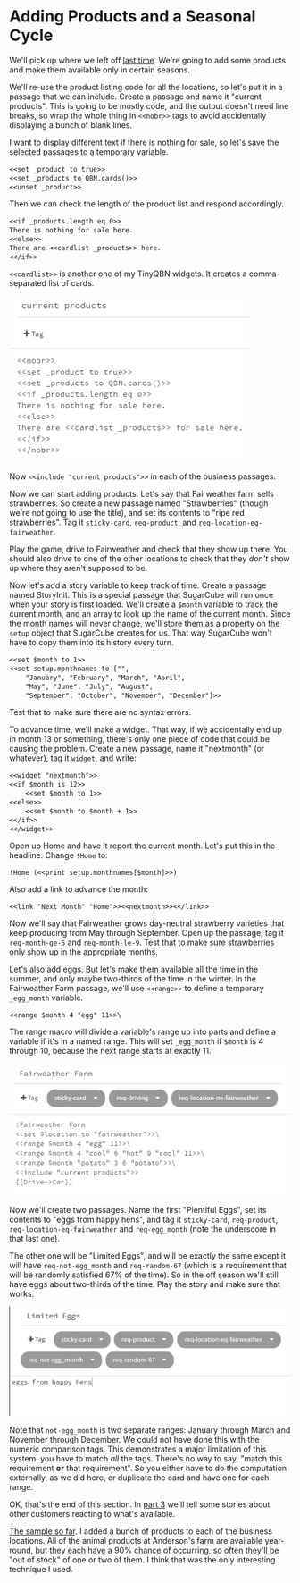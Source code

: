 Adding Products and a Seasonal Cycle
====================================

We'll pick up where we left off [last time](tutorial-1.md). We're
going to add some products and make them available only in certain
seasons.

We'll re-use the product listing code for all the locations, so
let's put it in a passage that we can include. Create a passage
and name it "current products". This is going to be mostly code,
and the output doesn't need line breaks, so wrap the whole thing
in `<<nobr>>` tags to avoid accidentally displaying a bunch of
blank lines.

I want to display different text if there is nothing for sale, so
let's save the selected passages to a temporary variable.

	<<set _product to true>>
	<<set _products to QBN.cards()>>
	<<unset _product>>

Then we can check the length of the product list and respond
accordingly.

	<<if _products.length eq 0>>
	There is nothing for sale here.
	<<else>>
	There are <<cardlist _products>> here.
	<</if>>

`<<cardlist>>` is another one of my TinyQBN widgets. It creates a
comma-separated list of cards.

![current products passage](current-2.png)

Now `<<include "current products">>` in each of the business
passages.

Now we can start adding products. Let's say that Fairweather farm
sells strawberries. So create a new passage named "Strawberries"
(though we're not going to use the title), and set its contents to
"ripe red strawberries". Tag it `sticky-card`, `req-product`, and
`req-location-eq-fairweather`.

Play the game, drive to Fairweather and check that they show up
there. You should also drive to one of the other locations to
check that they *don't* show up where they aren't supposed to be.

Now let's add a story variable to keep track of time. Create a
passage named StoryInit. This is a special passage that SugarCube
will run once when your story is first loaded. We'll create a
`$month` variable to track the current month, and an array to look
up the name of the current month. Since the month names will never
change, we'll store them as a property on the `setup` object that
SugarCube creates for us. That way SugarCube won't have to copy
them into its history every turn.

	<<set $month to 1>>
	<<set setup.monthnames to ["",
		"January", "February", "March", "April",
		"May", "June", "July", "August",
		"September", "October", "November", "December"]>>

Test that to make sure there are no syntax errors.

To advance time, we'll make a widget. That way, if we accidentally
end up in month 13 or something, there's only one piece of code
that could be causing the problem. Create a new passage, name it
"nextmonth" (or whatever), tag it `widget`, and write:

	<<widget "nextmonth">>
	<<if $month is 12>>
		<<set $month to 1>>
	<<else>>
		<<set $month to $month + 1>>
	<</if>>
	<</widget>>

Open up Home and have it report the current month. Let's put this
in the headline. Change `!Home` to:

	!Home (<<print setup.monthnames[$month]>>)

Also add a link to advance the month:

	<<link "Next Month" "Home">><<nextmonth>><</link>>

Now we'll say that Fairweather grows day-neutral strawberry
varieties that keep producing from May through September. Open up
the passage, tag it `req-month-ge-5` and `req-month-le-9`. Test
that to make sure strawberries only show up in the appropriate
months.

Let's also add eggs. But let's make them available all the time in
the summer, and only maybe two-thirds of the time in the winter.
In the Fairweather Farm passage, we'll use `<<range>>` to define a
temporary `_egg_month` variable.

	<<range $month 4 "egg" 11>>\

The range macro will divide a variable's range up into parts and
define a variable if it's in a named range. This will set
`_egg_month` if `$month` is 4 through 10, because the next range
starts at exactly 11.

![Fairweather Farm passage](fairweather-2.png)

Now we'll create two passages. Name the first "Plentiful Eggs", set
its contents to "eggs from happy hens", and tag it `sticky-card`,
`req-product`, `req-location-eq-fairweather` and `req-egg_month`
(note the underscore in that last one). 

The other one will be "Limited Eggs", and will be exactly the same
except it will have `req-not-egg_month` and `req-random-67` (which
is a requirement that will be randomly satisfied 67% of the time).
So in the off season we'll still have eggs about two-thirds of the
time. Play the story and make sure that works.

![Limited Eggs passage](eggs-2.png)

Note that `not-egg_month` is two separate ranges: January through
March and November through December. We could not have done this
with the numeric comparison tags. This demonstrates a major
limitation of this system: you have to match *all* the tags.
There's no way to say, "match this requirement **or** that
requirement". So you either have to do the computation externally,
as we did here, or duplicate the card and have one for each range.

OK, that's the end of this section. In [part 3](tutorial-3.md)
we'll tell some stories about other customers reacting to what's
available.

[The sample so
far](https://joshuagrams.github.io/tiny-qbn/examples/tutorial-2.html).
I added a bunch of products to each of the business locations. All
of the animal products at Anderson's farm are available
year-round, but they each have a 90% chance of occurring, so often
they'll be "out of stock" of one or two of them. I think that was
the only interesting technique I used.
